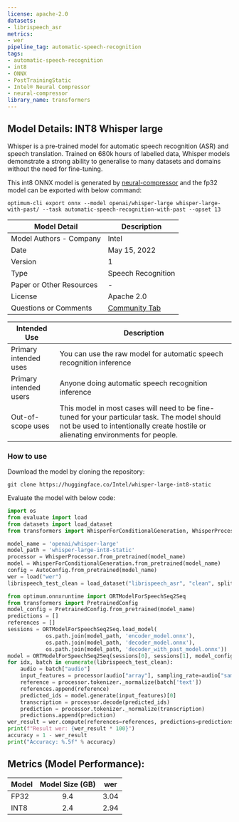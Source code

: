 ```yaml
---
license: apache-2.0
datasets:
- librispeech_asr
metrics:
- wer
pipeline_tag: automatic-speech-recognition
tags:
- automatic-speech-recognition
- int8
- ONNX
- PostTrainingStatic
- Intel® Neural Compressor
- neural-compressor
library_name: transformers
---
```


## Model Details: INT8 Whisper large

Whisper is a pre-trained model for automatic speech recognition (ASR) and speech translation. Trained on 680k hours of labelled data, Whisper models demonstrate a strong ability to generalise to many datasets and domains without the need for fine-tuning.

This int8 ONNX model is generated by [neural-compressor](https://github.com/intel/neural-compressor) and the fp32 model can be exported with below command:
```shell
optimum-cli export onnx --model openai/whisper-large whisper-large-with-past/ --task automatic-speech-recognition-with-past --opset 13
```

| Model Detail | Description |
| ----------- | ----------- | 
| Model Authors - Company | Intel | 
| Date | May 15, 2022 | 
| Version | 1 | 
| Type | Speech Recognition | 
| Paper or Other Resources | - | 
| License | Apache 2.0 |
| Questions or Comments | [Community Tab](https://huggingface.co/Intel/whisper-large-int8-static/discussions)|

| Intended Use | Description |
| ----------- | ----------- | 
| Primary intended uses | You can use the raw model for automatic speech recognition inference | 
| Primary intended users | Anyone doing automatic speech recognition inference | 
| Out-of-scope uses | This model in most cases will need to be fine-tuned for your particular task.  The model should not be used to intentionally create hostile or alienating environments for people.|


### How to use

Download the model by cloning the repository:
```shell
git clone https://huggingface.co/Intel/whisper-large-int8-static
```

Evaluate the model with below code:
```python
import os
from evaluate import load
from datasets import load_dataset
from transformers import WhisperForConditionalGeneration, WhisperProcessor, AutoConfig

model_name = 'openai/whisper-large'
model_path = 'whisper-large-int8-static'
processor = WhisperProcessor.from_pretrained(model_name)
model = WhisperForConditionalGeneration.from_pretrained(model_name)
config = AutoConfig.from_pretrained(model_name)
wer = load("wer")
librispeech_test_clean = load_dataset("librispeech_asr", "clean", split="test")

from optimum.onnxruntime import ORTModelForSpeechSeq2Seq
from transformers import PretrainedConfig
model_config = PretrainedConfig.from_pretrained(model_name)
predictions = []
references = []
sessions = ORTModelForSpeechSeq2Seq.load_model(
            os.path.join(model_path, 'encoder_model.onnx'),
            os.path.join(model_path, 'decoder_model.onnx'),
            os.path.join(model_path, 'decoder_with_past_model.onnx'))
model = ORTModelForSpeechSeq2Seq(sessions[0], sessions[1], model_config, model_path, sessions[2])
for idx, batch in enumerate(librispeech_test_clean):
    audio = batch["audio"]
    input_features = processor(audio["array"], sampling_rate=audio["sampling_rate"], return_tensors="pt").input_features
    reference = processor.tokenizer._normalize(batch['text'])
    references.append(reference)
    predicted_ids = model.generate(input_features)[0]
    transcription = processor.decode(predicted_ids)
    prediction = processor.tokenizer._normalize(transcription)
    predictions.append(prediction)
wer_result = wer.compute(references=references, predictions=predictions)
print(f"Result wer: {wer_result * 100}")
accuracy = 1 - wer_result
print("Accuracy: %.5f" % accuracy)
```

## Metrics (Model Performance):
| Model  | Model Size (GB) | wer |
|---|:---:|:---:|
| FP32 |9.4|3.04|
| INT8 |2.4|2.94|